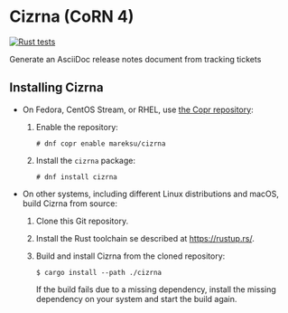 # Cizrna (CoRN 4)

[![Rust tests](https://github.com/msuchane/cizrna/actions/workflows/rust-tests.yml/badge.svg)](https://github.com/msuchane/cizrna/actions/workflows/rust-tests.yml)

Generate an AsciiDoc release notes document from tracking tickets

## Installing Cizrna

* On Fedora, CentOS Stream, or RHEL, use [the Copr repository](https://copr.fedorainfracloud.org/coprs/mareksu/cizrna/):

    1. Enable the repository:
    
        ```
        # dnf copr enable mareksu/cizrna
        ```
    
    2. Install the `cizrna` package:

        ```
        # dnf install cizrna
        ```

* On other systems, including different Linux distributions and macOS, build Cizrna from source:

    1. Clone this Git repository.

    2. Install the Rust toolchain se described at <https://rustup.rs/>.

    3. Build and install Cizrna from the cloned repository:

        ```
        $ cargo install --path ./cizrna
        ```

        If the build fails due to a missing dependency, install the missing dependency on your system and start the build again.
